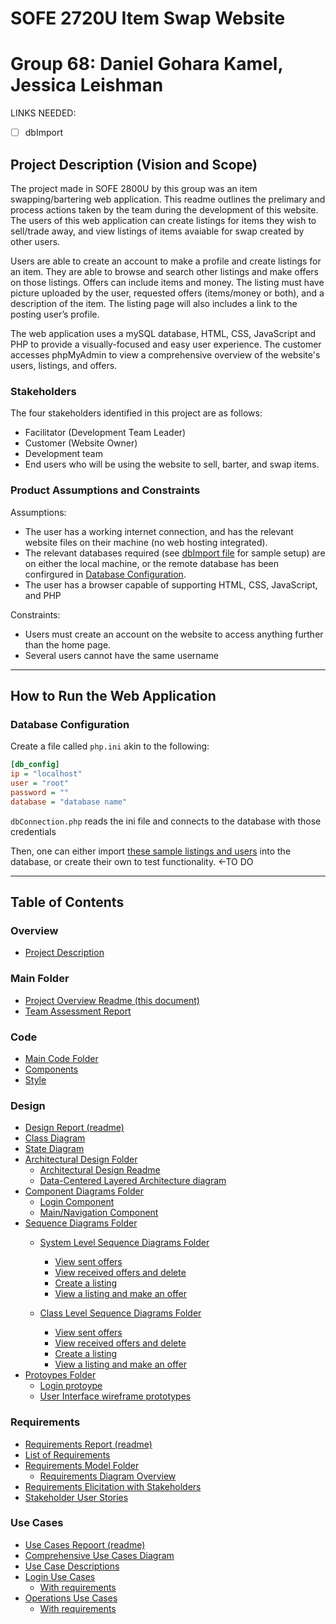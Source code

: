 # SOFE 2720U Item Swap Website
# Group 68: Daniel Gohara Kamel, Jessica Leishman
LINKS NEEDED:
- [ ] dbImport

## Project Description (Vision and Scope)
The project made in SOFE 2800U by this group was an item swapping/bartering web application. This readme outlines the prelimary and process actions taken by the team during the development of this website.  The users of this web application can create listings for items they wish to sell/trade away, and view listings of items avaiable for swap created by other users.

Users are able to create an account to make a profile and create listings for an item.  They are able to browse and search other listings and make offers on those listings. Offers can include items and money.  The listing must have picture uploaded by the user, requested offers (items/money or both), and a description of the item.  The listing page will also includes a link to the posting user’s profile.

The web application uses a mySQL database, HTML, CSS, JavaScript and PHP to provide a visually-focused and easy user experience.  The customer accesses phpMyAdmin to view a comprehensive overview of the website's users, listings, and offers.


### Stakeholders
The four stakeholders identified in this project are as follows:
- Facilitator (Development Team Leader)
- Customer (Website Owner)
- Development team
- End users who will be using the website to sell, barter, and swap items.

### Product Assumptions and Constraints
Assumptions:
- The user has a working internet connection, and has the relevant website files on their machine (no web hosting integrated).
- The relevant databases required (see [dbImport file](linkhere) for sample setup) are on either the local machine, or the remote database has been confirgured in [Database Configuration](#database-configuration).
- The user has a browser capable of supporting HTML, CSS, JavaScript, and PHP

Constraints:
- Users must create an account on the website to access anything further than the home page.
- Several users cannot have the same username

---
## How to Run the Web Application


### Database Configuration
Create a file called `php.ini` akin to the following:

```ini
[db_config]
ip = "localhost"
user = "root"
password = ""
database = "database name"

```

`dbConnection.php` reads the ini file and connects to the database with those credentials

Then, one can either import [these sample listings and users](linkhere) into the database, or create their own to test functionality. <-TO DO

---
## Table of Contents
### Overview
- [Project Description](#project-description-vision-and-scope)

### Main Folder
- [Project Overview Readme (this document)](https://github.com/SOFE2720/Group68_ItemSwap/blob/main/README.md)
- [Team Assessment Report](https://github.com/SOFE2720/Group68_ItemSwap/blob/main/Group%2068%20Team%20Assessment%20Report.pdf)

### Code
- [Main Code Folder](https://github.com/SOFE2720/Group68_ItemSwap/tree/main/Code)
- [Components](https://github.com/SOFE2720/Group68_ItemSwap/tree/main/Code/components)
- [Style](https://github.com/SOFE2720/Group68_ItemSwap/tree/main/Code/style)

### Design
- [Design Report (readme)](https://github.com/SOFE2720/Group68_ItemSwap/blob/main/Design/README.md)
- [Class Diagram](https://github.com/SOFE2720/Group68_ItemSwap/blob/main/Design/Group%2068%20Class%20Diagram.pdf)
- [State Diagram](https://github.com/SOFE2720/Group68_ItemSwap/blob/main/Design/Website%20Flow%20State%20Diagram.pdf)
- [Architectural Design Folder](https://github.com/SOFE2720/Group68_ItemSwap/tree/main/Design/Architectural%20Design)
    - [Architectural Design Readme](https://github.com/SOFE2720/Group68_ItemSwap/blob/main/Design/Architectural%20Design/README.md)
    - [Data-Centered Layered Architecture diagram](https://github.com/SOFE2720/Group68_ItemSwap/blob/main/Design/Architectural%20Design/Group%2068%20Data-Centered_Layered%20Architecture%20Diagram.pdf)
- [Component Diagrams Folder](https://github.com/SOFE2720/Group68_ItemSwap/tree/main/Design/Component%20Diagrams)
    - [Login Component](https://github.com/SOFE2720/Group68_ItemSwap/blob/main/Design/Component%20Diagrams/Group%2068%20Login%20Component.pdf)
    - [Main/Navigation Component](https://github.com/SOFE2720/Group68_ItemSwap/blob/main/Design/Component%20Diagrams/Group%2068%20Main-Navigation%20Component.pdf)
- [Sequence Diagrams Folder](https://github.com/SOFE2720/Group68_ItemSwap/tree/main/Design/Sequence%20Diagrams)
    - [System Level Sequence Diagrams Folder](https://github.com/SOFE2720/Group68_ItemSwap/tree/main/Design/Sequence%20Diagrams/System%20Level)
        - [View sent offers](https://github.com/SOFE2720/Group68_ItemSwap/blob/main/Design/Sequence%20Diagrams/System%20Level/Group%2068%20View%20Sent%20offers%20-%20SL.pdf)
        - [View received offers and delete](https://github.com/SOFE2720/Group68_ItemSwap/blob/main/Design/Sequence%20Diagrams/System%20Level/Group%2068%20View%20Received%20offers%20-%20SL.pdf)
        - [Create a listing](https://github.com/SOFE2720/Group68_ItemSwap/blob/main/Design/Sequence%20Diagrams/System%20Level/Group%2068%20Create%20Listing%20-%20SL.pdf)
        - [View a listing and make an offer](https://github.com/SOFE2720/Group68_ItemSwap/blob/main/Design/Sequence%20Diagrams/System%20Level/Group%2068%20View%20Listing_Make%20Offer%20-%20SL.pdf)

    - [Class Level Sequence Diagrams Folder](https://github.com/SOFE2720/Group68_ItemSwap/tree/main/Design/Sequence%20Diagrams/Class%20Level)
        - [View sent offers](https://github.com/SOFE2720/Group68_ItemSwap/blob/main/Design/Sequence%20Diagrams/Class%20Level/Group%2068%20View%20Sent%20Offers%20-%20CL.pdf)
        - [View received offers and delete](https://github.com/SOFE2720/Group68_ItemSwap/blob/main/Design/Sequence%20Diagrams/Class%20Level/Group%2068%20View%20Received%20Offers%20-CL.pdf)
        - [Create a listing](https://github.com/SOFE2720/Group68_ItemSwap/blob/main/Design/Sequence%20Diagrams/Class%20Level/Group%2068%20Create%20Listing%20-%20CL.pdf)
        - [View a listing and make an offer](https://github.com/SOFE2720/Group68_ItemSwap/blob/main/Design/Sequence%20Diagrams/Class%20Level/Group%2068%20View%20Listing_Make%20Offer%20-%20CL.pdf)
- [Protoypes Folder](https://github.com/SOFE2720/Group68_ItemSwap/tree/main/Design/Prototypes)
    - [Login protoype](https://github.com/SOFE2720/Group68_ItemSwap/tree/main/Design/Prototypes/Login%20Page)
    - [User Interface wireframe prototypes](https://github.com/SOFE2720/Group68_ItemSwap/blob/main/Design/Prototypes/Group%2068%20UI%20Wireframe%20Designs.pdf)


### Requirements
- [Requirements Report (readme)](https://github.com/SOFE2720/Group68_ItemSwap/blob/main/Requirements/README.md)
- [List of Requirements](https://github.com/SOFE2720/Group68_ItemSwap/blob/main/Requirements/Group%2068_%20List%20of%20Requirements.pdf)
- [Requirements Model Folder](https://github.com/SOFE2720/Group68_ItemSwap/tree/main/Requirements/Requirements%20Model)
    - [Requirements Diagram Overview](https://github.com/SOFE2720/Group68_ItemSwap/blob/main/Requirements/Requirements%20Model/Group%2068%20Requirement%20Diagram%20-%20Full%20Overview.pdf)
- [Requirements Elicitation with Stakeholders](https://github.com/SOFE2720/Group68_ItemSwap/blob/main/Requirements/Group%2068%20Jamboard%20Requirements%20Elicitation.png)
- [Stakeholder User Stories](https://github.com/SOFE2720/Group68_ItemSwap/blob/main/Requirements/Group%2068%20Jamboard%20User%20Stories.png)

### Use Cases
- [Use Cases Repoort (readme)](https://github.com/SOFE2720/Group68_ItemSwap/blob/main/Use%20Cases/README.md)
- [Comprehensive Use Cases Diagram](https://github.com/SOFE2720/Group68_ItemSwap/blob/main/Use%20Cases/Group%2068%20Comprehensive%20Use%20Case%20Diagram.pdf)
- [Use Case Descriptions](https://github.com/SOFE2720/Group68_ItemSwap/blob/main/Use%20Cases/Group%2068%20Use%20Case%20Descriptions.pdf)
- [Login Use Cases](https://github.com/SOFE2720/Group68_ItemSwap/blob/main/Use%20Cases/Group%2068%20Login%20Use%20cases.pdf)
    - [With requirements](https://github.com/SOFE2720/Group68_ItemSwap/blob/main/Use%20Cases/Group%2068%20Login%20Use%20cases%20with%20requirements.pdf)
- [Operations Use Cases](https://github.com/SOFE2720/Group68_ItemSwap/blob/main/Use%20Cases/Group%2068%20Operations%20Use%20Cases.pdf)
    - [With requirements](https://github.com/SOFE2720/Group68_ItemSwap/blob/main/Use%20Cases/Group%2068%20Operations%20Use%20Cases%20with%20Requirements.pdf)
